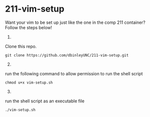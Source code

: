 # 211-vim-setup 
Want your vim to be set up just like the one in the comp 211 container?   
Follow the steps below!

1.
Clone this repo.  

    git clone https://github.com/dbinleyUNC/211-vim-setup.git
2. 
run the following command to allow permission to run the shell script  

    chmod u+x vim-setup.sh

3. 
run the shell script as an executable file  

    ./vim-setup.sh
